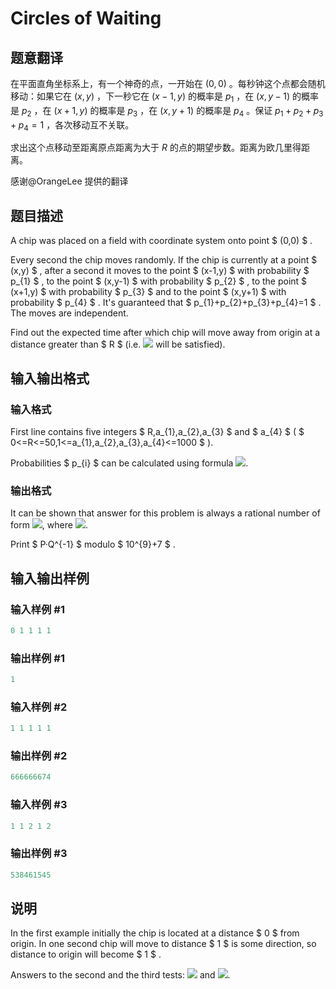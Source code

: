 # Circles of Waiting

## 题意翻译

在平面直角坐标系上，有一个神奇的点，一开始在 $(0, 0)$ 。每秒钟这个点都会随机移动：如果它在 $(x, y)$ ，下一秒它在 $(x - 1, y)$ 的概率是 $p_1$ ，在 $(x, y - 1)$ 的概率是 $p_2$ ，在 $(x + 1, y)$ 的概率是 $p_3$ ，在 $(x, y + 1)$ 的概率是 $p_4$ 。保证 $p_1 + p_2 + p_3 + p_4 = 1$ ，各次移动互不关联。

求出这个点移动至距离原点距离为大于 $R$ 的点的期望步数。距离为欧几里得距离。

感谢@OrangeLee 提供的翻译

## 题目描述

A chip was placed on a field with coordinate system onto point $ (0,0) $ .

Every second the chip moves randomly. If the chip is currently at a point $ (x,y) $ , after a second it moves to the point $ (x-1,y) $ with probability $ p_{1} $ , to the point $ (x,y-1) $ with probability $ p_{2} $ , to the point $ (x+1,y) $ with probability $ p_{3} $ and to the point $ (x,y+1) $ with probability $ p_{4} $ . It's guaranteed that $ p_{1}+p_{2}+p_{3}+p_{4}=1 $ . The moves are independent.

Find out the expected time after which chip will move away from origin at a distance greater than $ R $ (i.e. ![](https://cdn.luogu.com.cn/upload/vjudge_pic/CF963E/246aa7b086b7ae016d999e705d5862993be04853.png) will be satisfied).

## 输入输出格式

### 输入格式

First line contains five integers $ R,a_{1},a_{2},a_{3} $ and $ a_{4} $ ( $ 0<=R<=50,1<=a_{1},a_{2},a_{3},a_{4}<=1000 $ ).

Probabilities $ p_{i} $ can be calculated using formula ![](https://cdn.luogu.com.cn/upload/vjudge_pic/CF963E/f4c10e1f02852c4316fc9bec25d03186d7840bcb.png).

### 输出格式

It can be shown that answer for this problem is always a rational number of form ![](https://cdn.luogu.com.cn/upload/vjudge_pic/CF963E/ed2c29110477df816fcacba17d99273426c4dd91.png), where ![](https://cdn.luogu.com.cn/upload/vjudge_pic/CF963E/2a1de71f5127e0ac869e59f9af51dec4e82446fc.png).

Print $ P·Q^{-1} $ modulo $ 10^{9}+7 $ .

## 输入输出样例

### 输入样例 #1

```cpp
0 1 1 1 1

```
### 输出样例 #1

```cpp
1
```


### 输入样例 #2

```cpp
1 1 1 1 1

```
### 输出样例 #2

```cpp
666666674
```


### 输入样例 #3

```cpp
1 1 2 1 2

```
### 输出样例 #3

```cpp
538461545
```


## 说明

In the first example initially the chip is located at a distance $ 0 $ from origin. In one second chip will move to distance $ 1 $ is some direction, so distance to origin will become $ 1 $ .

Answers to the second and the third tests: ![](https://cdn.luogu.com.cn/upload/vjudge_pic/CF963E/1afdb873d5404107498744fbaddde38ee83fd279.png) and ![](https://cdn.luogu.com.cn/upload/vjudge_pic/CF963E/4c1b0d15ba2866c8474bd814731c993c182c0d7d.png).

